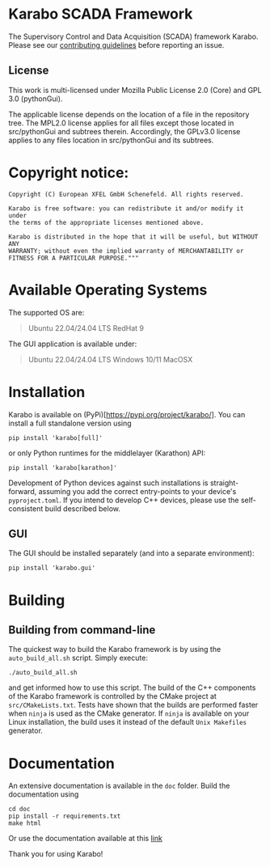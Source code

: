 Karabo SCADA Framework
======================

The Supervisory Control and Data Acquisition (SCADA) framework Karabo. Please
see our [contributing guidelines](CONTRIBUTING.md) before reporting an issue.

## License

This work is multi-licensed under Mozilla Public License 2.0 (Core) and GPL
3.0 (pythonGui).

The applicable license depends on the location of a file in the repository tree.
The MPL2.0 license applies for all files except those located in src/pythonGui
and subtrees therein. Accordingly, the GPLv3.0 license applies to any files
location in src/pythonGui and its subtrees.

# Copyright notice:

    Copyright (C) European XFEL GmbH Schenefeld. All rights reserved.

    Karabo is free software: you can redistribute it and/or modify it under
    the terms of the appropriate licenses mentioned above.

    Karabo is distributed in the hope that it will be useful, but WITHOUT ANY
    WARRANTY; without even the implied warranty of MERCHANTABILITY or
    FITNESS FOR A PARTICULAR PURPOSE."""

# Available Operating Systems

The supported OS are:

> Ubuntu 22.04/24.04 LTS
> RedHat 9

The GUI application is available under:

> Ubuntu 22.04/24.04 LTS
> Windows 10/11
> MacOSX

# Installation

Karabo is available on (PyPi)[https://pypi.org/project/karabo/]. You can
install a full standalone version using

```
pip install 'karabo[full]'
```

or only Python runtimes for the middlelayer (Karathon) API:


```
pip install 'karabo[karathon]'
```

Development of Python devices against such installations is straight-forward,
assuming you add the correct entry-points to your device's `pyproject.toml`.
If you intend to develop C++ devices, please use the self-consistent
build described below.

## GUI

The GUI should be installed separately (and into a separate environment):

```
pip install 'karabo.gui'
```


# Building

## Building from command-line ###

The quickest way to build the Karabo framework is by using
the `auto_build_all.sh` script. Simply execute:

    ./auto_build_all.sh

and get informed how to use this script. The build of the C++ components of the
Karabo framework is controlled by the CMake project at `src/CMakeLists.txt`.
Tests have shown that the builds are performed faster when `ninja` is used as
the CMake generator. If `ninja` is available on your Linux installation, the
build uses it instead of the default `Unix Makefiles` generator.


# Documentation

An extensive documentation is available in the `doc` folder. Build the
documentation using

    cd doc
    pip install -r requirements.txt
    make html

Or use the documentation available at
this [link](https://karabo.pages.xfel.eu/Framework/index.html)

Thank you for using Karabo!
